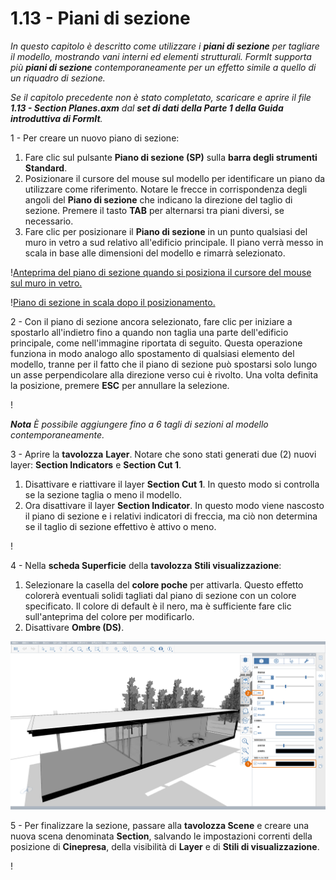 # 1.13 - Piani di sezione

_In questo capitolo è descritto come utilizzare i_ _**piani di sezione**_ _per tagliare il modello, mostrando vani interni ed elementi strutturali. FormIt supporta più_ _**piani di sezione**_ _contemporaneamente per un effetto simile a quello di un riquadro di sezione._

_Se il capitolo precedente non è stato completato, scaricare e aprire il file_ _**1.13 - Section Planes.axm**_ _dal_ _**set di dati della Parte 1 della Guida introduttiva di FormIt**._

1 - Per creare un nuovo piano di sezione:

1. Fare clic sul pulsante **Piano di sezione (SP)** sulla **barra degli strumenti Standard**.
2. Posizionare il cursore del mouse sul modello per identificare un piano da utilizzare come riferimento. Notare le frecce in corrispondenza degli angoli del **Piano di sezione** che indicano la direzione del taglio di sezione. Premere il tasto **TAB** per alternarsi tra piani diversi, se necessario.
3. Fare clic per posizionare il **Piano di sezione** in un punto qualsiasi del muro in vetro a sud relativo all'edificio principale. Il piano verrà messo in scala in base alle dimensioni del modello e rimarrà selezionato.

\![Anteprima del piano di sezione quando si posiziona il cursore del mouse sul muro in vetro.](<../../.gitbook/assets/0 (6).png>)

\![Piano di sezione in scala dopo il posizionamento.](<../../.gitbook/assets/1 (19) (1).png>)

2 - Con il piano di sezione ancora selezionato, fare clic per iniziare a spostarlo all'indietro fino a quando non taglia una parte dell'edificio principale, come nell'immagine riportata di seguito. Questa operazione funziona in modo analogo allo spostamento di qualsiasi elemento del modello, tranne per il fatto che il piano di sezione può spostarsi solo lungo un asse perpendicolare alla direzione verso cui è rivolto. Una volta definita la posizione, premere **ESC** per annullare la selezione.

\![](<../../.gitbook/assets/2 (11) (1).png>)

_**Nota**_ _È possibile aggiungere fino a 6 tagli di sezioni al modello contemporaneamente._

3 - Aprire la **tavolozza** **Layer**. Notare che sono stati generati due (2) nuovi layer: **Section Indicators** e **Section Cut 1**.

1. Disattivare e riattivare il layer **Section Cut 1**. In questo modo si controlla se la sezione taglia o meno il modello.
2. Ora disattivare il layer **Section Indicator**. In questo modo viene nascosto il piano di sezione e i relativi indicatori di freccia, ma ciò non determina se il taglio di sezione effettivo è attivo o meno.

\![](<../../.gitbook/assets/3 (6) (1).png>)

4 - Nella **scheda Superficie** della **tavolozza** **Stili visualizzazione**:

1. Selezionare la casella del **colore poche** per attivarla. Questo effetto colorerà eventuali solidi tagliati dal piano di sezione con un colore specificato. Il colore di default è il nero, ma è sufficiente fare clic sull'anteprima del colore per modificarlo.
2. Disattivare **Ombre (DS)**.

![](../../.gitbook/assets/poche.png)

5 - Per finalizzare la sezione, passare alla **tavolozza Scene** e creare una nuova scena denominata **Section**, salvando le impostazioni correnti della posizione di **Cinepresa**, della visibilità di **Layer** e di **Stili di visualizzazione**.

\![](<../../.gitbook/assets/5 (7).png>)
